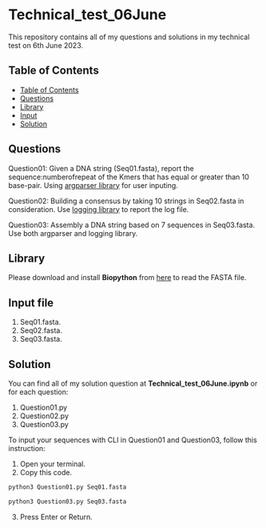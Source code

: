 # Technical_test_06June
 
This repository contains all of my questions and solutions in my technical test on 6th June 2023.

## Table of Contents


 - [Table of Contents](#table-of-contents)
 - [Questions](questions)
 - [Library](library)
 - [Input](input)
 - [Solution](solution)


## Questions

Question01: Given a DNA string (Seq01.fasta), report the sequence:numberofrepeat of the Kmers that has equal or greater than 10 base-pair. Using [argparser library](https://docs.python.org/3/library/argparse.html) for user inputing.

Question02: Building a consensus by taking 10 strings in Seq02.fasta in consideration. Use [logging library](https://docs.python.org/3/library/logging.html) to report the log file.

Question03: Assembly a DNA string based on 7 sequences in Seq03.fasta. Use both argparser and logging library.

## Library

Please download and install **Biopython** from [here](https://github.com/samtools/bcftools/releases/download/1.17/bcftools-1.17.tar.bz2) to read the FASTA file.

## Input file

1. Seq01.fasta.
2. Seq02.fasta.
3. Seq03.fasta.

## Solution

You can find all of my solution question at **Technical_test_06June.ipynb** or for each question:

1. Question01.py
2. Question02.py
3. Question03.py

To input your sequences with CLI in Question01 and Question03, follow this instruction:

1. Open your terminal.
2. Copy this code.

```bash
python3 Question01.py Seq01.fasta
```

```bash
python3 Question03.py Seq03.fasta
```

3. Press Enter or Return.



